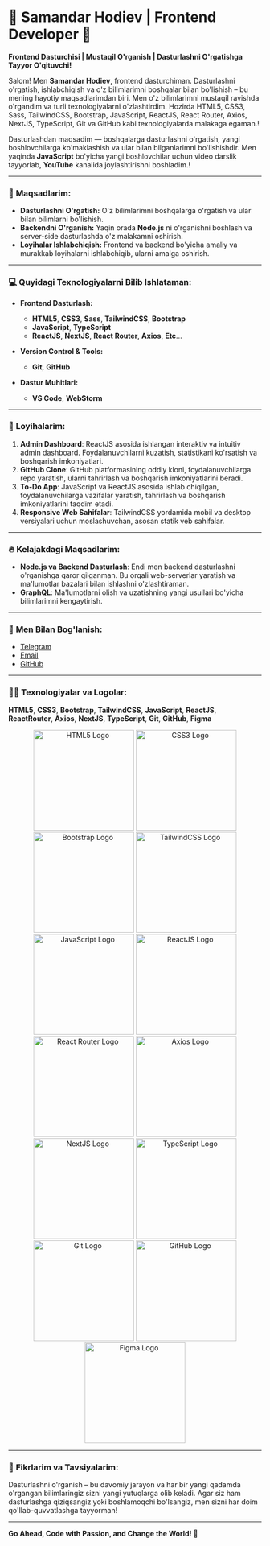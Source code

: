 # 🌟 Samandar Hodiev | Frontend Developer 🌟

**Frontend Dasturchisi | Mustaqil O'rganish | Dasturlashni O'rgatishga Tayyor O'qituvchi!**

Salom! Men **Samandar Hodiev**, frontend dasturchiman. Dasturlashni o'rgatish, ishlabchiqish va o'z bilimlarimni boshqalar bilan bo'lishish – bu mening hayotiy maqsadlarimdan biri. Men o'z bilimlarimni mustaqil ravishda o'rgandim va turli texnologiyalarni o'zlashtirdim. Hozirda HTML5, CSS3, Sass, TailwindCSS, Bootstrap, JavaScript, ReactJS, React Router, Axios, NextJS, TypeScript, Git va GitHub kabi texnologiyalarda malakaga egaman.!

Dasturlashdan maqsadim — boshqalarga dasturlashni o'rgatish, yangi boshlovchilarga ko'maklashish va ular bilan bilganlarimni bo'lishishdir. Men yaqinda **JavaScript** bo'yicha yangi boshlovchilar uchun video darslik tayyorlab, **YouTube** kanalida joylashtirishni boshladim.!

---

### 🎯 **Maqsadlarim:**

- **Dasturlashni O'rgatish:** O'z bilimlarimni boshqalarga o'rgatish va ular bilan bilimlarni bo'lishish.
- **Backendni O'rganish:** Yaqin orada **Node.js** ni o'rganishni boshlash va server-side dasturlashda o'z malakamni oshirish.
- **Loyihalar Ishlabchiqish:** Frontend va backend bo'yicha amaliy va murakkab loyihalarni ishlabchiqib, ularni amalga oshirish.

---

### 💻 **Quyidagi Texnologiyalarni Bilib Ishlataman:**

- **Frontend Dasturlash:**
  - **HTML5**, **CSS3**, **Sass**, **TailwindCSS**, **Bootstrap**
  - **JavaScript**, **TypeScript**
  - **ReactJS**, **NextJS**, **React Router**, **Axios**, **Etc**...

- **Version Control & Tools:**
  - **Git**, **GitHub**

- **Dastur Muhitlari:**
  - **VS Code**, **WebStorm**

---

### 🚀 **Loyihalarim:**

1. **Admin Dashboard**: ReactJS asosida ishlangan interaktiv va intuitiv admin dashboard. Foydalanuvchilarni kuzatish, statistikani ko'rsatish va boshqarish imkoniyatlari.
2. **GitHub Clone**: GitHub platformasining oddiy kloni, foydalanuvchilarga repo yaratish, ularni tahrirlash va boshqarish imkoniyatlarini beradi.
3. **To-Do App**: JavaScript va ReactJS asosida ishlab chiqilgan, foydalanuvchilarga vazifalar yaratish, tahrirlash va boshqarish imkoniyatlarini taqdim etadi.
4. **Responsive Web Sahifalar**: TailwindCSS yordamida mobil va desktop versiyalari uchun moslashuvchan, asosan statik veb sahifalar.

---

### 🔥 **Kelajakdagi Maqsadlarim:**

- **Node.js va Backend Dasturlash**: Endi men backend dasturlashni o'rganishga qaror qilganman. Bu orqali web-serverlar yaratish va ma'lumotlar bazalari bilan ishlashni o'zlashtiraman.
- **GraphQL**: Ma'lumotlarni olish va uzatishning yangi usullari bo'yicha bilimlarimni kengaytirish.

---

### 🔗 **Men Bilan Bog'lanish:**

- [Telegram](https:/t.me/samandar_hodiev)
- [Email](samandarkhodiev04@gmail.com)
- [GitHub](https://github.com/samandarhodiev-hodiev)

---

### 👨‍💻 **Texnologiyalar va Logolar:**

**HTML5**, **CSS3**, **Bootstrap**, **TailwindCSS**, **JavaScript**, **ReactJS**, **ReactRouter**, **Axios**, **NextJS**, **TypeScript**, **Git**, **GitHub**, **Figma**

<p align="center">
    <img src="https://img.icons8.com/color/200/000000/html-5.png" width="200px" height="200px" alt="HTML5 Logo" />
    <img src="https://img.icons8.com/color/200/000000/css3.png" width="200px" height="200px" alt="CSS3 Logo" />
    <img src="https://img.icons8.com/color/200/000000/bootstrap.png" width="200px" height="200px" alt="Bootstrap Logo" />
    <img src="https://img.icons8.com/color/200/000000/tailwindcss.png" width="200px" height="200px" alt="TailwindCSS Logo" />
    <img src="https://img.icons8.com/color/200/000000/javascript.png" width="200px" height="200px" alt="JavaScript Logo" />
    <img src="https://img.icons8.com/color/200/000000/react-native.png" width="200px" height="200px" alt="ReactJS Logo" />
    <img src="https://delicate-dawn-ac25646e6d.media.strapiapp.com/react_router_7_0f71a95982.png" width="200px" height="200px" alt="React Router Logo" />
    <img src="https://149915476.v2.pressablecdn.com/wp-content/uploads/2024/10/Axios.png" width="200px" height="200px" alt="Axios Logo" />
    <img src="https://www.drupal.org/files/project-images/nextjs-icon-dark-background.png" width="200px" height="200px" alt="NextJS Logo" />
    <img src="https://img.icons8.com/color/200/000000/typescript.png" width="200px" height="200px" alt="TypeScript Logo" />
    <img src="https://img.icons8.com/color/200/000000/git.png" width="200px" height="200px" alt="Git Logo" />
    <img src="https://img.icons8.com/color/200/000000/github-2.png" width="200px" height="200px" alt="GitHub Logo" />
    <img src="https://img.icons8.com/color/200/000000/figma.png" width="200px" height="200px" alt="Figma Logo" />
</p>

---

### 📝 **Fikrlarim va Tavsiyalarim:**

Dasturlashni o'rganish – bu davomiy jarayon va har bir yangi qadamda o'rgangan bilimlaringiz sizni yangi yutuqlarga olib keladi. Agar siz ham dasturlashga qiziqsangiz yoki boshlamoqchi bo'lsangiz, men sizni har doim qo'llab-quvvatlashga tayyorman!

---

**Go Ahead, Code with Passion, and Change the World! 🚀**
